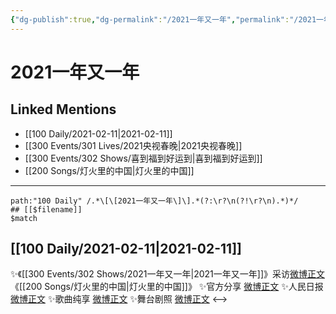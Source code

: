```yaml
---
{"dg-publish":true,"dg-permalink":"/2021一年又一年","permalink":"/2021一年又一年/","created":"2023-04-09T14:02:43.000+08:00","updated":"2023-04-10T16:34:18.000+08:00"}
---
```


# 2021一年又一年

## Linked Mentions
- [[100 Daily/2021-02-11\|2021-02-11]]
- [[300 Events/301 Lives/2021央视春晚\|2021央视春晚]]
- [[300 Events/302 Shows/喜到福到好运到\|喜到福到好运到]]
- [[200 Songs/灯火里的中国\|灯火里的中国]]


---

```expander
path:"100 Daily" /.*\[\[2021一年又一年\]\].*(?:\r?\n(?!\r?\n).*)*/
## [[$filename]]
$match
```
## [[100 Daily/2021-02-11\|2021-02-11]]
✨《[[300 Events/302 Shows/2021一年又一年\|2021一年又一年]]》采访[微博正文](https://m.weibo.cn/6466290670/4603501395326408)
《[[200 Songs/灯火里的中国\|灯火里的中国]]》
✨官方分享 [微博正文](https://m.weibo.cn/6466290670/4603535406154364)
✨人民日报 [微博正文](https://m.weibo.cn/6466290670/4603540746014523)
✨歌曲纯享 [微博正文](https://m.weibo.cn/6466290670/4603550997163911)
✨舞台剧照 [微博正文](https://m.weibo.cn/6466290670/4603543861867632)
<-->